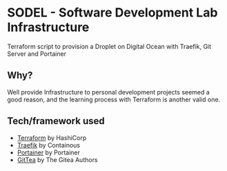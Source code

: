 # **SODEL** - **So**ftware **De**velopment **L**ab Infrastructure 

Terraform script to provision a Droplet on Digital Ocean with Traefik, Git Server and Portainer

## Why?
Well provide Infrastructure to personal development projects seemed a good reason, and the learning process with Terraform is another valid one.

## Tech/framework used
- [Terraform](https://terraform.io) by HashiCorp
- [Traefik](https://traefik.io/) by Containous 
- [Portainer](https://www.portainer.io/) by Portainer
- [GitTea](https://gitea.io) by The Gitea Authors